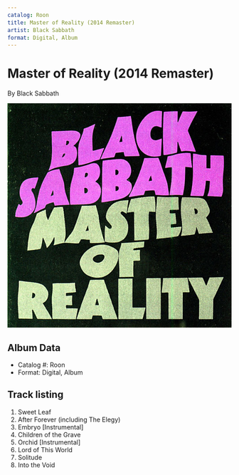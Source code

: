 ```yaml
---
catalog: Roon
title: Master of Reality (2014 Remaster)
artist: Black Sabbath
format: Digital, Album
---
```


# Master of Reality (2014 Remaster)

By Black Sabbath

![](../../assets/albumcovers/Black_Sabbath-Master_of_Reality_2014_Remaster.png)

## Album Data

- Catalog #: Roon
- Format: Digital, Album


## Track listing


1. Sweet Leaf
2. After Forever (including The Elegy)
3. Embryo [Instrumental]
4. Children of the Grave
5. Orchid [Instrumental]
6. Lord of This World
7. Solitude
8. Into the Void

